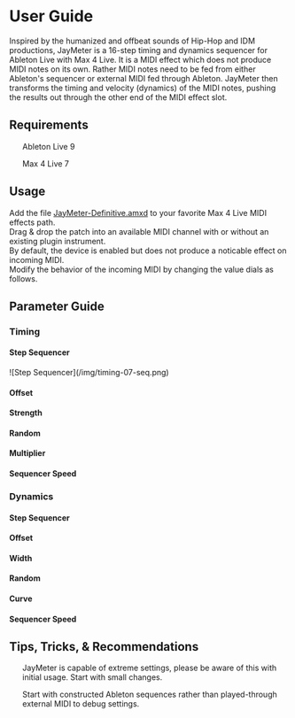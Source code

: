 <h1>User Guide</h1>

Inspired by the humanized and offbeat sounds of Hip-Hop and IDM productions, JayMeter is a 16-step timing and dynamics sequencer for Ableton Live with Max 4 Live. It is a MIDI effect which does not produce MIDI notes on its own. Rather MIDI notes need to be fed from either Ableton's sequencer or external MIDI fed through Ableton. JayMeter then transforms the timing and velocity (dynamics) of the MIDI notes, pushing the results out through the other end of the MIDI effect slot.

<h2>Requirements</h2>
  <ul>Ableton Live 9</ul>
  <ul>Max 4 Live 7</ul>

<h2>Usage</h2>

Add the file [JayMeter-Definitive.amxd](/devices/JayMeter-Definitive.amxd) to your favorite Max 4 Live MIDI effects path.<br>
Drag & drop the patch into an available MIDI channel with or without an existing plugin instrument.<br>
By default, the device is enabled but does not produce a noticable effect on incoming MIDI.<br>
Modify the behavior of the incoming MIDI by changing the value dials as follows.<br>

<h2>Parameter Guide</h2>

<h3>Timing</h3>

<h4>Step Sequencer</h4>
![Step Sequencer](/img/timing-07-seq.png)

<h4>Offset</h4>


<h4>Strength</h4>


<h4>Random</h4>


<h4>Multiplier</h4>


<h4>Sequencer Speed</h4>



<h3>Dynamics</h3>

<h4>Step Sequencer</h4>


<h4>Offset</h4>


<h4>Width</h4>


<h4>Random</h4>


<h4>Curve</h4>


<h4>Sequencer Speed</h4>


<h2>Tips, Tricks, & Recommendations</h2>
  <ul>JayMeter is capable of extreme settings, please be aware of this with initial usage. Start with small changes.</ul>
  <ul>Start with constructed Ableton sequences rather than played-through external MIDI to debug settings.</ul>

